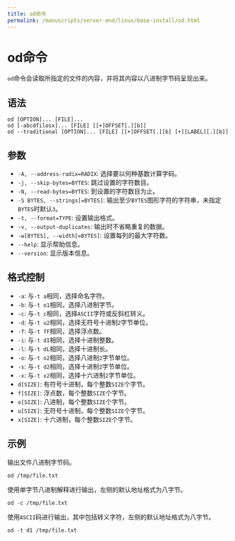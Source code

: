 ```yaml
---
title: od命令
permalink: /manuscripts/server-end/linux/base-install/od.html
---
```

  

# od命令

`od`命令会读取所指定的文件的内容，并将其内容以八进制字节码呈现出来。

## 语法

```shell
od [OPTION]... [FILE]...
od [-abcdfilosx]... [FILE] [[+]OFFSET[.][b]]
od --traditional [OPTION]... [FILE] [[+]OFFSET[.][b] [+][LABEL][.][b]]
```

## 参数

- `-A, --address-radix=RADIX`: 选择要以何种基数计算字码。
- `-j, --skip-bytes=BYTES`: 跳过设置的字符数目。
- `-N, --read-bytes=BYTES`: 到设置的字符数目为止。
- `-S BYTES, --strings[=BYTES]`: 输出至少`BYTES`图形字符的字符串，未指定`BYTES`时默认`3`。
- `-t, --format=TYPE`: 设置输出格式。
- `-v, --output-duplicates`: 输出时不省略重复的数据。
- `-w[BYTES], --width[=BYTES]`: 设置每列的最大字符数。
- `--help`: 显示帮助信息。
- `--version`: 显示版本信息。

## 格式控制

- `-a`: 与`-t a`相同，选择命名字符。
- `-b`: 与`-t o1`相同，选择八进制字节。
- `-c`: 与`-t c`相同，选择`ASCII`字符或反斜杠转义。
- `-d`: 与`-t u2`相同，选择无符号十进制`2`字节单位。
- `-f`: 与`-t fF`相同，选择浮点数。
- `-i`: 与`-t dI`相同，选择十进制整数。
- `-l`: 与`-t dL`相同，选择十进制长。
- `-o`: 与`-t o2`相同，选择八进制`2`字节单位。
- `-s`: 与`-t d2`相同，选择十进制`2`字节单位。
- `-x`: 与`-t x2`相同，选择十六进制`2`字节单位。
- `d[SIZE]`: 有符号十进制，每个整数`SIZE`个字节。
- `f[SIZE]`: 浮点数，每个整数`SIZE`个字节。
- `o[SIZE]`: 八进制，每个整数`SIZE`个字节。
- `u[SIZE]`: 无符号十进制，每个整数`SIZE`个字节。
- `x[SIZE]`: 十六进制，每个整数`SIZE`个字节。

## 示例

输出文件八进制字节码。

```shell
od /tmp/file.txt
```

使用单字节八进制解释进行输出，左侧的默认地址格式为八字节。

```shell
od -c /tmp/file.txt
```

使用`ASCII`码进行输出，其中包括转义字符，左侧的默认地址格式为八字节。

```shell
od -t d1 /tmp/file.txt
```
